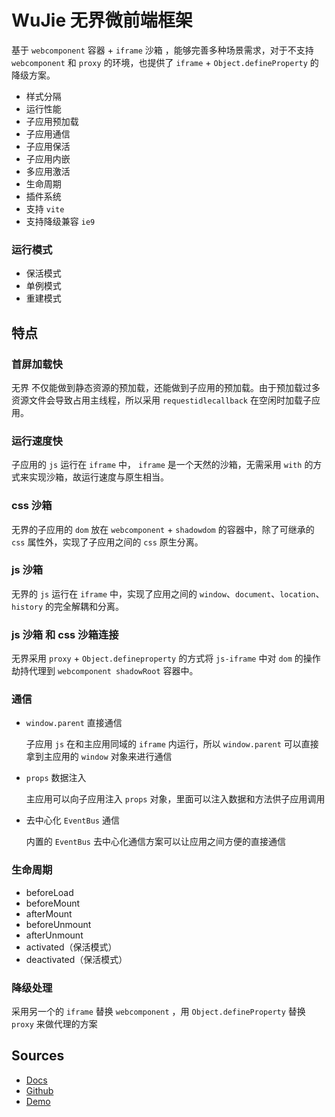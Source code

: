 # WuJie 无界微前端框架

基于 `webcomponent` 容器 + `iframe` 沙箱 ，能够完善多种场景需求，对于不支持 `webcomponent` 和 `proxy` 的环境，也提供了 `iframe` + `Object.defineProperty` 的降级方案。

- 样式分隔
- 运行性能
- 子应用预加载
- 子应用通信
- 子应用保活
- 子应用内嵌
- 多应用激活
- 生命周期
- 插件系统
- 支持 `vite`
- 支持降级兼容 `ie9`


### 运行模式

- 保活模式
- 单例模式
- 重建模式

## 特点

### 首屏加载快

无界 不仅能做到静态资源的预加载，还能做到子应用的预加载。由于预加载过多资源文件会导致占用主线程，所以采用 `requestidlecallback` 在空闲时加载子应用。


### 运行速度快

子应用的 `js` 运行在 `iframe` 中， `iframe` 是一个天然的沙箱，无需采用 `with` 的方式来实现沙箱，故运行速度与原生相当。


### css 沙箱

无界的子应用的 `dom` 放在 `webcomponent` + `shadowdom` 的容器中，除了可继承的 `css` 属性外，实现了子应用之间的 `css` 原生分离。


### js 沙箱

无界的 `js` 运行在 `iframe` 中，实现了应用之间的 `window`、`document`、`location`、`history` 的完全解耦和分离。


### js 沙箱 和 css 沙箱连接

无界采用 `proxy` + `Object.defineproperty` 的方式将 `js-iframe` 中对 `dom` 的操作劫持代理到 `webcomponent shadowRoot` 容器中。


### 通信

- `window.parent` 直接通信

  子应用 `js` 在和主应用同域的 `iframe` 内运行，所以 `window.parent` 可以直接拿到主应用的 `window` 对象来进行通信

- `props` 数据注入

  主应用可以向子应用注入 `props` 对象，里面可以注入数据和方法供子应用调用

- 去中心化 `EventBus` 通信
  
  内置的 `EventBus` 去中心化通信方案可以让应用之间方便的直接通信


### 生命周期

- beforeLoad
- beforeMount
- afterMount
- beforeUnmount
- afterUnmount
- activated（保活模式）
- deactivated（保活模式）


### 降级处理

采用另一个的 `iframe` 替换 `webcomponent` ，用 `Object.defineProperty` 替换 `proxy` 来做代理的方案


## Sources

- [Docs](https://wujie-micro.github.io/doc/guide/start.html)
- [Github](https://github.com/Tencent/wujie)
- [Demo](https://wujie-micro.github.io/demo-main-vue/home)
